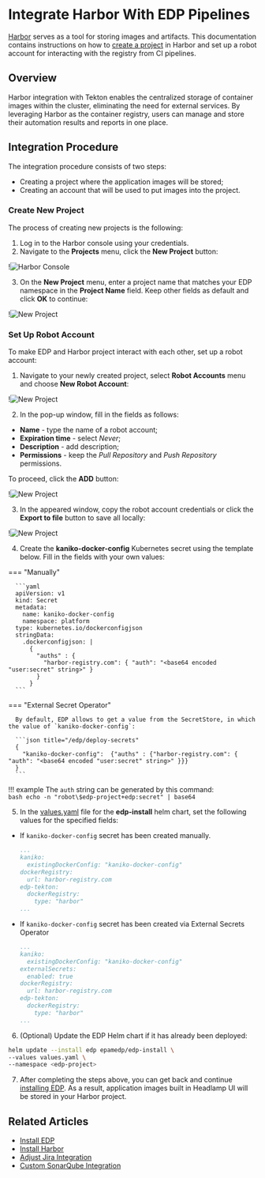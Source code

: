 # Integrate Harbor With EDP Pipelines

[Harbor](https://goharbor.io/docs/2.8.0/) serves as a tool for storing images and artifacts.
This documentation contains instructions on how to [create a project](https://goharbor.io/docs/2.0.0/working-with-projects/create-projects/) in Harbor and set up a robot account for interacting with the registry from CI pipelines.

## Overview

Harbor integration with Tekton enables the centralized storage of container images within the cluster,
eliminating the need for external services. By leveraging Harbor as the container registry, users can manage
and store their automation results and reports in one place.

## Integration Procedure

The integration procedure consists of two steps:<br>

* Creating a project where the application images will be stored;
* Creating an account that will be used to put images into the project.

### Create New Project

The process of creating new projects is the following:

1. Log in to the Harbor console using your credentials.
2. Navigate to the **Projects** menu, click the **New Project** button:

  !![Harbor Console](../assets/operator-guide/harbor-console-projects.png "Projects menu")

3. On the **New Project** menu, enter a project name that matches your EDP namespace in the **Project Name** field. Keep other fields as default and click **OK** to continue:

  !![New Project](../assets/operator-guide/harbor-new-project.png "New Project menu")

### Set Up Robot Account

To make EDP and Harbor project interact with each other, set up a robot account:

1. Navigate to your newly created project, select **Robot Accounts** menu and choose **New Robot Account**:

  !![New Project](../assets/operator-guide/harbor-robot-accounts-menu.png "Create Robot Account menu")

2. In the pop-up window, fill in the fields as follows:

  * **Name** - type the name of a robot account;
  * **Expiration time** - select _Never_;
  * **Description** - add description;
  * **Permissions** - keep the _Pull Repository_ and _Push Repository_ permissions.

  To proceed, click the **ADD** button:

  !![New Project](../assets/operator-guide/harbor-create-robot-account.png "Robot Accounts menu")

3. In the appeared window, copy the robot account credentials or click the **Export to file** button to save all locally:

  !![New Project](../assets/operator-guide/harbor-new-credentials-of-robot-account.png "New credentials for Robot Account")

4. Create the **kaniko-docker-config** Kubernetes secret using the template below. Fill in the fields with your own values:

  === "Manually"

      ```yaml
      apiVersion: v1
      kind: Secret
      metadata:
        name: kaniko-docker-config
        namespace: platform
      type: kubernetes.io/dockerconfigjson
      stringData:
        .dockerconfigjson: |
          {
            "auths" : {
              "harbor-registry.com": { "auth": "<base64 encoded "user:secret" string>" }
            }
          }
      ```

  === "External Secret Operator"

      By default, EDP allows to get a value from the SecretStore, in which the value of `kaniko-docker-config`:

      ```json title="/edp/deploy-secrets"
      {
        "kaniko-docker-config":  {"auths" : {"harbor-registry.com": { "auth": "<base64 encoded "user:secret" string>" }}}
      }
      ```

  !!! example
      The `auth` string can be generated by this command:<br>
      ```bash
      echo -n "robot\$edp-project+edp:secret" | base64
      ```

5. In the [values.yaml](https://github.com/epam/edp-install/blob/master/deploy-templates/values.yaml) file for the **edp-install** helm chart, set the following values for the specified fields:

  * If `kaniko-docker-config` secret has been created manually.

    ```yaml title="values.yaml"
    ...
    kaniko:
      existingDockerConfig: "kaniko-docker-config"
    dockerRegistry:
      url: harbor-registry.com
    edp-tekton:
      dockerRegistry:
        type: "harbor"
    ...
    ```

  * If `kaniko-docker-config` secret has been created via External Secrets Operator

    ```yaml title="values.yaml"
    ...
    kaniko:
      existingDockerConfig: "kaniko-docker-config"
    externalSecrets:
      enabled: true
    dockerRegistry:
      url: harbor-registry.com
    edp-tekton:
      dockerRegistry:
        type: "harbor"
    ...
    ```

6. (Optional) Update the EDP Helm chart if it has already been deployed:

  ```bash
  helm update --install edp epamedp/edp-install \
  --values values.yaml \
  --namespace <edp-project>
  ```

7. After completing the steps above, you can get back and continue [installing EDP](../operator-guide/install-edp.md).
  As a result, application images built in Headlamp UI will be stored in your Harbor project.

## Related Articles

* [Install EDP](install-edp.md)
* [Install Harbor](install-harbor.md)
* [Adjust Jira Integration](jira-integration.md)
* [Custom SonarQube Integration](sonarqube.md)
